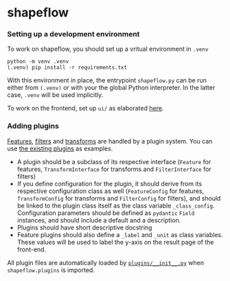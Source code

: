 # shapeflow

### Setting up a development environment

To work on shapeflow, you should set up a vritual environment in `.venv`

```
python -m venv .venv
(.venv) pip install -r requirements.txt
```

With this environment in place, the entrypoint `shapeflow.py` can be run either from `(.venv)` or with your the global Python interpreter. In the latter case, `.venv` will be used implicitly.

To work on the frontend, set up `ui/` as elaborated [here](../ui/README.md).

### Adding plugins

[Features](../docs/features.md), [filters](../docs/filters.md) and [transforms](../docs/transforms.md) are handled by a plugin system. You can use [the existing plugins](plugins/) as examples.

* A plugin should be a subclass of its respective interface (`Feature` for features, `TransformInterface` for transforms and `FilterInterface` for filters)
* If you define configuration for the plugin, it should derive from its respective configuration class as well (`FeatureConfig` for features, `TransformConfig` for transforms and `FilterConfig` for filters), and should be linked to the plugin class itself as the class variable `_class_config`. Configuration parameters should be defined as `pydantic` `Field` instances, and should include a default and a description.
* Plugins should have short descriptive docstring
* Feature plugins should also define a `_label` and `_unit` as class variables. These values will be used to label the y-axis on the result page of the front-end.

All plugin files are automatically loaded by [`plugins/__init__.py`](plugins/__init__.py) when `shapeflow.plugins` is imported. 

